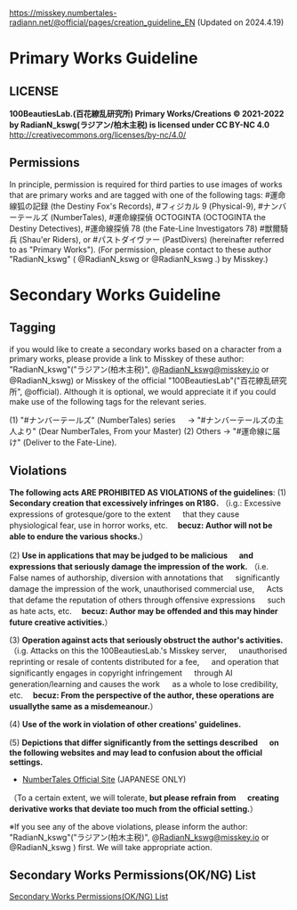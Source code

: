 https://misskey.numbertales-radiann.net/@official/pages/creation_guideline_EN
(Updated on 2024.4.19)

# Primary Works Guideline

## LICENSE

**100BeautiesLab.(百花繚乱研究所) Primary Works/Creations © 2021-2022 by RadianN_kswg(ラジアン/柏木主税) is licensed under CC BY-NC 4.0**
http://creativecommons.org/licenses/by-nc/4.0/

## Permissions

In principle, permission is required for third parties to use images of works that are primary works and are tagged with one of the following tags: #運命線狐の記録 (the Destiny Fox's Records), #フィジカル 9 (Physical-9), #ナンバーテールズ (NumberTales), #運命線探偵 OCTOGINTA (OCTOGINTA the Destiny Detectives), #運命線探偵 78 (the Fate-Line Investigators 78) #獣爾騎兵 (Shau'er Riders), or #パストダイヴァー (PastDivers) (hereinafter referred to as "Primary Works").
(For permission, please contact to these author "RadianN_kswg" ( @RadianN_kswg or @RadianN_kswg .) by Misskey.)

# Secondary Works Guideline

## Tagging

if you would like to create a secondary works based on a character from a primary works, please provide a link to Misskey of these author: "RadianN_kswg"("ラジアン(柏木主税)", @RadianN_kswg@misskey.io or @RadianN_kswg) or Misskey of the official "100BeautiesLab"("百花繚乱研究所", @official). Although it is optional, we would appreciate it if you could make use of the following tags for the relevant series.

(1) "#ナンバーテールズ" (NumberTales) series
　 → "#ナンバーテールズの主人より" (Dear NumberTales, From your Master)
(2) Others → "#運命線に届け" (Deliver to the Fate-Line).

## Violations

**The following acts ARE PROHIBITED AS VIOLATIONS of the guidelines**:
(1) **Secondary creation that excessively infringes on R18G.**
（i.g.: Excessive expressions of grotesque/gore to the extent
　 that they cause physiological fear, use in horror works, etc.
　**becuz: Author will not be able to endure the various shocks.**）

(2) **Use in applications that may be judged to be malicious
　 and expressions that seriously damage the impression of the work.**
（i.e. False names of authorship, diversion with annotations that
　 significantly damage the impression of the work, unauthorised commercial use,
　 Acts that defame the reputation of others through offensive expressions
　 such as hate acts, etc.
　**becuz: Author may be offended and this may hinder future creative activities.**）

(3) **Operation against acts that seriously obstruct the author's activities.**
（i.g. Attacks on this the 100BeautiesLab.'s Misskey server,
　 unauthorised reprinting or resale of contents distributed for a fee,
　 and operation that significantly engages in copyright infringement
　 through AI generation/learning and causes the work
　 as a whole to lose credibility, etc.
　**becuz: From the perspective of the author, these operations are usuallythe same as a misdemeanour.**）

(4) **Use of the work in violation of other creations' guidelines.**

(5) **Depictions that differ significantly from the settings described
　 on the following websites and may lead to confusion about the official settings.**

- [NumberTales Official Site](http://www.numbertales-radiann.com/) (JAPANESE ONLY)

（To a certain extent, we will tolerate, **but please refrain from
　 creating derivative works that deviate too much from the official setting.**）

※If you see any of the above violations, please inform the author: "RadianN_kswg"("ラジアン(柏木主税)", @RadianN_kswg@misskey.io or @RadianN_kswg ) first. We will take appropriate action.

## Secondary Works Permissions(OK/NG) List

[Secondary Works Permissions(OK/NG) List](./SecondaryWorksPermissionList_EN.png)
